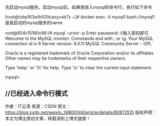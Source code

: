 先启动mysql服务，启动mysql后，如果想进入mysql的命令行，执行如下命令

[root@izbp163wlhi02tcaxyuxb7z ~]# docker exec -it mysql1 bash //mysql1是我启动的mysql服务的name

root@654c15160c66:/# mysql -uroot -p
Enter password: 
//输入密码即可
Welcome to the MySQL monitor.  Commands end with ; or \g.
Your MySQL connection id is 9
Server version: 8.0.11 MySQL Community Server - GPL

Oracle is a registered trademark of Oracle Corporation and/or its
affiliates. Other names may be trademarks of their respective
owners.

Type 'help;' or '\h' for help. Type '\c' to clear the current input statement.

mysql> 

//已经进入命令行模式
--------------------- 
作者：IT云清 
来源：CSDN 
原文：https://blog.csdn.net/weixin_39800144/article/details/80872515 
版权声明：本文为博主原创文章，转载请附上博文链接！